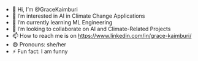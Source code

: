 - 👋 Hi, I’m @GraceKaimburi
- 👀 I’m interested in AI in Climate Change Applications
- 🌱 I’m currently learning ML Engineering
- 💞️ I’m looking to collaborate on AI and Climate-Related Projects
- 📫 How to reach me is on https://www.linkedin.com/in/grace-kaimburi/
- 😄 Pronouns: she/her
- ⚡ Fun fact: I am funny

<!---
GraceKaimburi/GraceKaimburi is a ✨ special ✨ repository because its `README.md` (this file) appears on your GitHub profile.
You can click the Preview link to take a look at your changes.
--->
